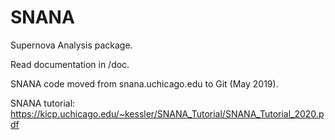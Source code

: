 # SNANA
Supernova Analysis package.

Read documentation in /doc.

SNANA code moved from snana.uchicago.edu to Git (May 2019).

SNANA tutorial:
  https://kicp.uchicago.edu/~kessler/SNANA_Tutorial/SNANA_Tutorial_2020.pdf
